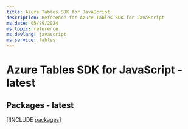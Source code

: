 ```yaml
---
title: Azure Tables SDK for JavaScript
description: Reference for Azure Tables SDK for JavaScript
ms.date: 05/29/2024
ms.topic: reference
ms.devlang: javascript
ms.service: tables
---
```

# Azure Tables SDK for JavaScript - latest
## Packages - latest
[!INCLUDE [packages](tables-index.md)]